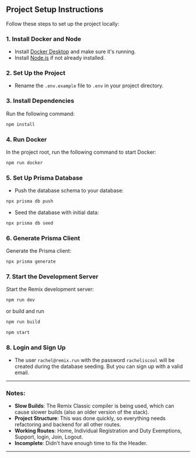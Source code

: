 ## Project Setup Instructions

Follow these steps to set up the project locally:

### 1. Install Docker and Node

- Install [Docker Desktop](https://www.docker.com/products/docker-desktop) and make sure it's running.
- Install [Node.js](https://nodejs.org/) if not already installed.

### 2. Set Up the Project

- Rename the `.env.example` file to `.env` in your project directory.

### 3. Install Dependencies

Run the following command:

```bash
npm install
```

### 4. Run Docker

In the project root, run the following command to start Docker:

```bash
npm run docker
```

### 5. Set Up Prisma Database

- Push the database schema to your database:

```bash
npx prisma db push
```

- Seed the database with initial data:

```bash
npx prisma db seed
```

### 6. Generate Prisma Client

Generate the Prisma client:

```bash
npx prisma generate
```

### 7. Start the Development Server

Start the Remix development server:

```bash
npm run dev
```

or build and run

```bash
npm run build
```
```bash
npm start
```

### 8. Login and Sign Up

- The user `rachel@remix.run` with the password `racheliscool` will be created during the database seeding. But you can sign up with a valid email.

---

### Notes:
- **Slow Builds**: The Remix Classic compiler is being used, which can cause slower builds (also an older version of the stack).
- **Project Structure**: This was done quickly, so everything needs refactoring and backend for all other routes.
- **Working Routes**: Home, Individual Registration and Duty Exemptions, Support, login, Join, Logout.
- **Incomplete**: Didn't have enough time to fix the Header.
---